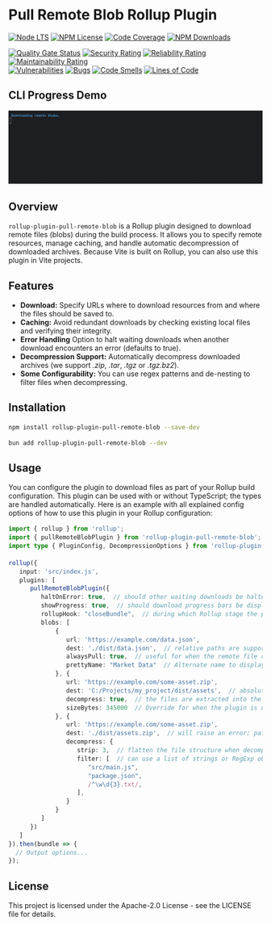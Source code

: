 # Pull Remote Blob Rollup Plugin

[![Node LTS](https://img.shields.io/node/v-lts/rollup-plugin-pull-remote-blob?style=flat&label=node&color=%231B7EBC)](https://nodejs.org/en/download)
[![NPM License](https://img.shields.io/npm/l/rollup-plugin-pull-remote-blob)](https://github.com/aabmets/rollup-plugin-pull-remote-blob/blob/main/LICENSE)
[![Code Coverage](https://codecov.io/gh/aabmets/rollup-plugin-pull-remote-blob/graph/badge.svg?token=462hvG1qHC)](https://codecov.io/gh/aabmets/rollup-plugin-pull-remote-blob)
[![NPM Downloads](https://img.shields.io/npm/dw/rollup-plugin-pull-remote-blob)](https://www.npmjs.com/package/rollup-plugin-pull-remote-blob)

[![Quality Gate Status](https://sonarcloud.io/api/project_badges/measure?project=aabmets_rollup-plugin-pull-remote-blob&metric=alert_status)](https://sonarcloud.io/summary/new_code?id=aabmets_rollup-plugin-pull-remote-blob)
[![Security Rating](https://sonarcloud.io/api/project_badges/measure?project=aabmets_rollup-plugin-pull-remote-blob&metric=security_rating)](https://sonarcloud.io/summary/new_code?id=aabmets_rollup-plugin-pull-remote-blob)
[![Reliability Rating](https://sonarcloud.io/api/project_badges/measure?project=aabmets_rollup-plugin-pull-remote-blob&metric=reliability_rating)](https://sonarcloud.io/summary/new_code?id=aabmets_rollup-plugin-pull-remote-blob)
[![Maintainability Rating](https://sonarcloud.io/api/project_badges/measure?project=aabmets_rollup-plugin-pull-remote-blob&metric=sqale_rating)](https://sonarcloud.io/summary/new_code?id=aabmets_rollup-plugin-pull-remote-blob)<br/>
[![Vulnerabilities](https://sonarcloud.io/api/project_badges/measure?project=aabmets_rollup-plugin-pull-remote-blob&metric=vulnerabilities)](https://sonarcloud.io/summary/new_code?id=aabmets_rollup-plugin-pull-remote-blob)
[![Bugs](https://sonarcloud.io/api/project_badges/measure?project=aabmets_rollup-plugin-pull-remote-blob&metric=bugs)](https://sonarcloud.io/summary/new_code?id=aabmets_rollup-plugin-pull-remote-blob)
[![Code Smells](https://sonarcloud.io/api/project_badges/measure?project=aabmets_rollup-plugin-pull-remote-blob&metric=code_smells)](https://sonarcloud.io/summary/new_code?id=aabmets_rollup-plugin-pull-remote-blob)
[![Lines of Code](https://sonarcloud.io/api/project_badges/measure?project=aabmets_rollup-plugin-pull-remote-blob&metric=ncloc)](https://sonarcloud.io/summary/new_code?id=aabmets_rollup-plugin-pull-remote-blob)


## CLI Progress Demo

![Demo](assets/rollup-plugin-pull-remote-blob.gif)

## Overview

`rollup-plugin-pull-remote-blob` is a Rollup plugin designed to download remote files (blobs) during the build process. 
It allows you to specify remote resources, manage caching, and handle automatic decompression of downloaded archives. 
Because Vite is built on Rollup, you can also use this plugin in Vite projects.

## Features

- **Download:** Specify URLs where to download resources from and where the files should be saved to.
- **Caching:** Avoid redundant downloads by checking existing local files and verifying their integrity.
- **Error Handling** Option to halt waiting downloads when another download encounters an error (defaults to true).
- **Decompression Support:** Automatically decompress downloaded archives (we support _.zip_, _.tar_, _.tgz_ or _.tgz.bz2_).
- **Some Configurability:** You can use regex patterns and de-nesting to filter files when decompressing.

## Installation

```bash
npm install rollup-plugin-pull-remote-blob --save-dev
```
```bash
bun add rollup-plugin-pull-remote-blob --dev
```

## Usage
You can configure the plugin to download files as part of your Rollup build configuration. 
This plugin can be used with or without TypeScript; the types are handled automatically. 
Here is an example with all explained config options of how to use this plugin in your Rollup configuration:

```typescript
import { rollup } from 'rollup';
import { pullRemoteBlobPlugin } from 'rollup-plugin-pull-remote-blob';
import type { PluginConfig, DecompressionOptions } from 'rollup-plugin-pull-remote-blob';

rollup({
   input: 'src/index.js',
   plugins: [
      pullRemoteBlobPlugin({
         haltOnError: true,  // should other waiting downloads be halted when an error is encountered? Default is true
         showProgress: true,  // should download progress bars be displayed in the console? Default is true
         rollupHook: "closeBundle",  // during which Rollup stage the plugin should be executed? Default is "closeBundle"
         blobs: [
             {
                url: 'https://example.com/data.json',
                dest: './dist/data.json',  // relative paths are supported
                alwaysPull: true,  // useful for when the remote file contents are guaranteed to change
                prettyName: "Market Data"  // Alternate name to display in progress display instead of 'data.json'
             }, {
                url: 'https://example.com/some-asset.zip',
                dest: 'C:/Projects/my_project/dist/assets',  // absolute paths are also supported
                decompress: true,  // the files are extracted into the structure they have in the archive
                sizeBytes: 345000  // Override for when the plugin is unable to determine the remote file size
             }, {
                url: 'https://example.com/some-asset.zip',
                dest: './dist/assets.zip',  // will raise an error; path must be a directory when decompressing
                decompress: {
                   strip: 3,  // flatten the file structure when decompressing the archive by amount levels
                   filter: [  // can use a list of strings or RegExp objects to filter archive contents
                      "src/main.js", 
                      "package.json",
                      /^\w\d{3}.txt/,
                   ],  
                }
             }
         ]
      })
   ]
}).then(bundle => {
  // Output options...
});
```

## License
This project is licensed under the Apache-2.0 License - see the LICENSE file for details.
